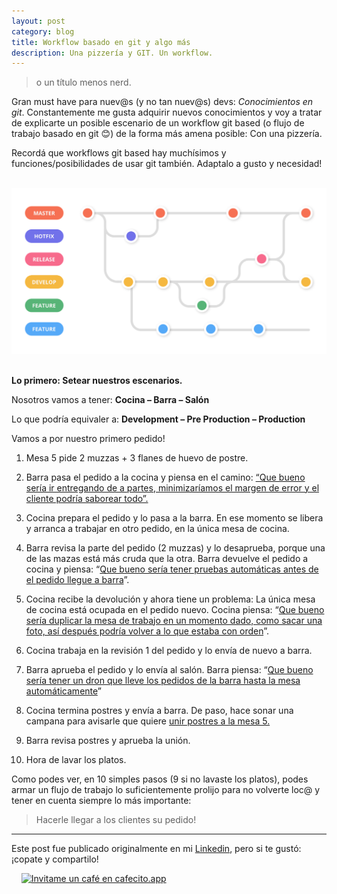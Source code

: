 ```yaml
---
layout: post
category: blog
title: Workflow basado en git y algo más
description: Una pizzería y GIT. Un workflow.
---
```

> o un título menos nerd.

Gran must have para nuev@s (y no tan nuev@s) devs:  _Conocimientos en git_. Constantemente me gusta adquirir nuevos conocimientos y voy a tratar de explicarte un posible escenario de un workflow git based (o flujo de trabajo basado en git 😊) de la forma más amena posible: Con una pizzería.

Recordá que workflows git based hay muchísimos y funciones/posibilidades de usar git también. Adaptalo a gusto y necesidad!


&nbsp;
&nbsp;
<img src="../images/git-workflow.png" alt="GIT Workflow">
&nbsp;
&nbsp;

**Lo primero: Setear nuestros escenarios.**

Nosotros vamos a tener:  **Cocina – Barra – Salón**

Lo que podría equivaler a:  **Development – Pre Production – Production**



Vamos a por nuestro primero pedido!

1. Mesa 5 pide 2 muzzas + 3 flanes de huevo de postre.

2. Barra pasa el pedido a la cocina y piensa en el camino:  [“Que bueno sería ir entregando de a partes, minimizaríamos el margen de error y el cliente podría saborear todo”.](https://es.wikipedia.org/wiki/Entrega_continua)

3. Cocina prepara el pedido y lo pasa a la barra. En ese momento se libera y arranca a trabajar en otro pedido, en la única mesa de cocina.

4. Barra revisa la parte del pedido (2 muzzas) y lo desaprueba, porque una de las mazas está más cruda que la otra. Barra devuelve el pedido a cocina y piensa: “[Que bueno sería tener pruebas automáticas antes de el pedido llegue a barra](https://git-scm.com/book/en/v2/Customizing-Git-Git-Hooks)”.

5. Cocina recibe la devolución y ahora tiene un problema: La única mesa de cocina está ocupada en el pedido nuevo. Cocina piensa: “[Que bueno sería duplicar la mesa de trabajo en un momento dado, como sacar una foto, así después podría volver a lo que estaba con orden](https://git-scm.com/book/en/v2/Git-Branching-Branches-in-a-Nutshell)”.

6. Cocina trabaja en la revisión 1 del pedido y lo envía de nuevo a barra.

7. Barra aprueba el pedido y lo envía al salón. Barra piensa: “[Que bueno sería tener un dron que lleve los pedidos de la barra hasta la mesa automáticamente](https://gist.github.com/noelboss/3fe13927025b89757f8fb12e9066f2fa)”

8. Cocina termina postres y envía a barra. De paso, hace sonar una campana para avisarle que quiere  [unir postres a la mesa 5.](https://docs.github.com/en/free-pro-team@latest/github/collaborating-with-issues-and-pull-requests/about-pull-requests)

9. Barra revisa postres y aprueba la unión.

10. Hora de lavar los platos.



Como podes ver, en 10 simples pasos (9 si no lavaste los platos), podes armar un flujo de trabajo lo suficientemente prolijo para no volverte loc@ y tener en cuenta siempre lo más importante:

> Hacerle llegar a los clientes su pedido!


--------
Este post fue publicado originalmente en mi [Linkedin](https://www.linkedin.com/pulse/super-workflow-basado-en-git-y-algo-m%25C3%25A1s-pizzer%25C3%25ADa-way-enzo-trucchi/?trackingId=2SjDwFTVTN6MhyRPmxhTWA%3D%3D), pero si te gustó: ¡copate y compartilo!


&nbsp;
&nbsp;
[![Invitame un café en cafecito.app](https://cdn.cafecito.app/imgs/buttons/button_6.svg)](https://cafecito.app/enzotrucchi)